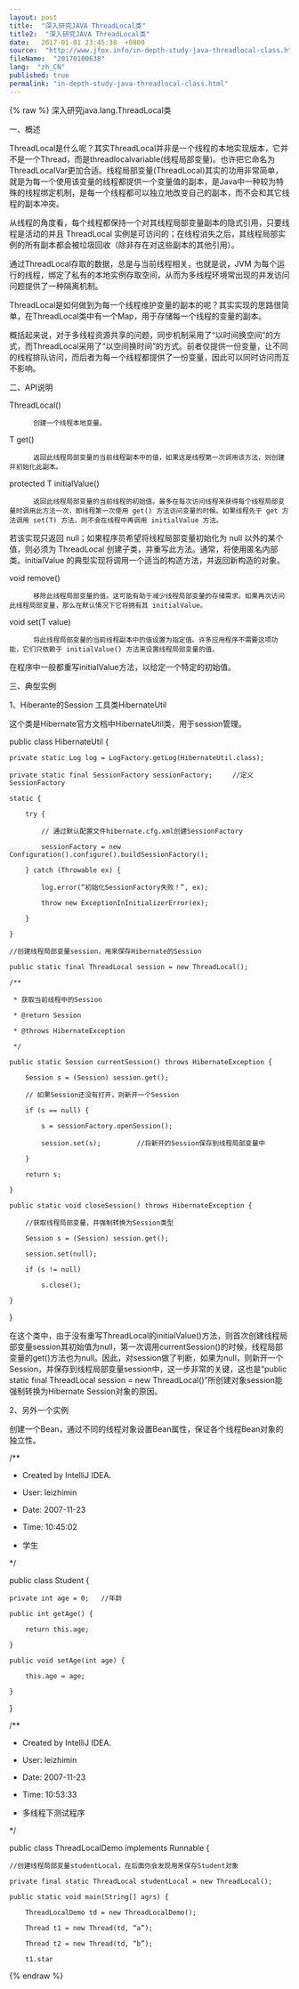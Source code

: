 ```yaml
---
layout: post
title:  "深入研究JAVA ThreadLocal类"
title2:  "深入研究JAVA ThreadLocal类"
date:   2017-01-01 23:45:38  +0800
source:  "http://www.jfox.info/in-depth-study-java-threadlocal-class.html"
fileName:  "20170100638"
lang:  "zh_CN"
published: true
permalink: "in-depth-study-java-threadlocal-class.html"
---
```

{% raw %}
深入研究java.lang.ThreadLocal类

一、概述

ThreadLocal是什么呢？其实ThreadLocal并非是一个线程的本地实现版本，它并不是一个Thread，而是threadlocalvariable(线程局部变量)。也许把它命名为ThreadLocalVar更加合适。线程局部变量(ThreadLocal)其实的功用非常简单，就是为每一个使用该变量的线程都提供一个变量值的副本，是Java中一种较为特殊的线程绑定机制，是每一个线程都可以独立地改变自己的副本，而不会和其它线程的副本冲突。

从线程的角度看，每个线程都保持一个对其线程局部变量副本的隐式引用，只要线程是活动的并且 ThreadLocal 实例是可访问的；在线程消失之后，其线程局部实例的所有副本都会被垃圾回收（除非存在对这些副本的其他引用）。

通过ThreadLocal存取的数据，总是与当前线程相关，也就是说，JVM 为每个运行的线程，绑定了私有的本地实例存取空间，从而为多线程环境常出现的并发访问问题提供了一种隔离机制。

ThreadLocal是如何做到为每一个线程维护变量的副本的呢？其实实现的思路很简单，在ThreadLocal类中有一个Map，用于存储每一个线程的变量的副本。

概括起来说，对于多线程资源共享的问题，同步机制采用了“以时间换空间”的方式，而ThreadLocal采用了“以空间换时间”的方式。前者仅提供一份变量，让不同的线程排队访问，而后者为每一个线程都提供了一份变量，因此可以同时访问而互不影响。

二、API说明

ThreadLocal()

          创建一个线程本地变量。

T get()

          返回此线程局部变量的当前线程副本中的值，如果这是线程第一次调用该方法，则创建并初始化此副本。

protected  T initialValue()

          返回此线程局部变量的当前线程的初始值。最多在每次访问线程来获得每个线程局部变量时调用此方法一次，即线程第一次使用 get() 方法访问变量的时候。如果线程先于 get 方法调用 set(T) 方法，则不会在线程中再调用 initialValue 方法。

   若该实现只返回 null；如果程序员希望将线程局部变量初始化为 null 以外的某个值，则必须为 ThreadLocal 创建子类，并重写此方法。通常，将使用匿名内部类。initialValue 的典型实现将调用一个适当的构造方法，并返回新构造的对象。

void remove()

          移除此线程局部变量的值。这可能有助于减少线程局部变量的存储需求。如果再次访问此线程局部变量，那么在默认情况下它将拥有其 initialValue。

void set(T value)

          将此线程局部变量的当前线程副本中的值设置为指定值。许多应用程序不需要这项功能，它们只依赖于 initialValue() 方法来设置线程局部变量的值。

在程序中一般都重写initialValue方法，以给定一个特定的初始值。

三、典型实例

1、Hiberante的Session 工具类HibernateUtil

这个类是Hibernate官方文档中HibernateUtil类，用于session管理。

public class HibernateUtil {

    private static Log log = LogFactory.getLog(HibernateUtil.class);

    private static final SessionFactory sessionFactory;     //定义SessionFactory

    static {

        try {

            // 通过默认配置文件hibernate.cfg.xml创建SessionFactory

            sessionFactory = new Configuration().configure().buildSessionFactory();

        } catch (Throwable ex) {

            log.error(“初始化SessionFactory失败！”, ex);

            throw new ExceptionInInitializerError(ex);

        }

    }

    //创建线程局部变量session，用来保存Hibernate的Session

    public static final ThreadLocal session = new ThreadLocal();

    /**

     * 获取当前线程中的Session

     * @return Session

     * @throws HibernateException

     */

    public static Session currentSession() throws HibernateException {

        Session s = (Session) session.get();

        // 如果Session还没有打开，则新开一个Session

        if (s == null) {

            s = sessionFactory.openSession();

            session.set(s);         //将新开的Session保存到线程局部变量中

        }

        return s;

    }

    public static void closeSession() throws HibernateException {

        //获取线程局部变量，并强制转换为Session类型

        Session s = (Session) session.get();

        session.set(null);

        if (s != null)

            s.close();

    }

}

在这个类中，由于没有重写ThreadLocal的initialValue()方法，则首次创建线程局部变量session其初始值为null，第一次调用currentSession()的时候，线程局部变量的get()方法也为null。因此，对session做了判断，如果为null，则新开一个Session，并保存到线程局部变量session中，这一步非常的关键，这也是“public static final ThreadLocal session = new ThreadLocal()”所创建对象session能强制转换为Hibernate Session对象的原因。

2、另外一个实例

创建一个Bean，通过不同的线程对象设置Bean属性，保证各个线程Bean对象的独立性。

/**

 * Created by IntelliJ IDEA.

 * User: leizhimin

 * Date: 2007-11-23

 * Time: 10:45:02

 * 学生

 */

public class Student {

    private int age = 0;   //年龄

    public int getAge() {

        return this.age;

    }

    public void setAge(int age) {

        this.age = age;

    }

}

/**

 * Created by IntelliJ IDEA.

 * User: leizhimin

 * Date: 2007-11-23

 * Time: 10:53:33

 * 多线程下测试程序

 */

public class ThreadLocalDemo implements Runnable {

    //创建线程局部变量studentLocal，在后面你会发现用来保存Student对象

    private final static ThreadLocal studentLocal = new ThreadLocal();

    public static void main(String[] agrs) {

        ThreadLocalDemo td = new ThreadLocalDemo();

        Thread t1 = new Thread(td, “a”);

        Thread t2 = new Thread(td, “b”);

        t1.star
{% endraw %}